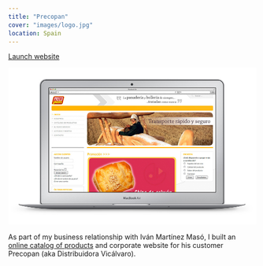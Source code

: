 ```yaml
---
title: "Precopan"
cover: "images/logo.jpg"
location: Spain
---
```


<p class="work-links">
<a class="btn icon icon-external" href="http://precopan.es" target="_blank">Launch website</a>
</p>

![](./images/1.jpg)

As part of my business relationship with Iván Martínez Masó, I built an [online catalog of products](http://precopan.es/index.php?option=com_virtuemart&Itemid=3) and corporate website for his customer Precopan (aka Distribuidora Vicálvaro).
